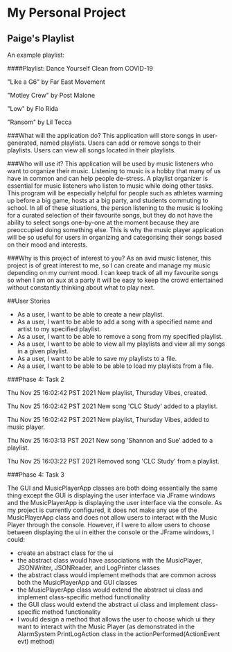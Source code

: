 # My Personal Project

## Paige's Playlist

An example playlist:

####Playlist: Dance Yourself Clean from COVID-19

"Like a G6" by Far East Movement

"Motley Crew" by Post Malone

"Low" by Flo Rida

"Ransom" by Lil Tecca

###What will the application do?
This application will store songs in user-generated, named playlists. 
Users can add or remove songs to their playlists.
Users can view all songs located in their playlists.

###Who will use it?
This application will be used by music listeners who want to organize their music. 
Listening to music is a hobby that many of us have in common and can help people de-stress.
A playlist organizer is essential for music listeners who listen to music while doing other tasks.
This program will be especially helpful for people such as athletes warming up before a big game, 
hosts at a big party, and students commuting to school. 
In all of these situations, the person listening to the music is looking for a curated selection 
of their favourite songs, but they do not have the ability to select songs one-by-one at the moment
because they are preoccupied doing something else. 
This is why the music player application will be so useful for users in organizing and categorising 
their songs based on their mood and interests.

###Why is this project of interest to you?
As an avid music listener, this project is of great interest to me, so I can create and manage my music
depending on my current mood. I can keep track of all my favourite songs so when I am on aux at a party 
it will be easy to keep the crowd entertained without constantly thinking about what to play next.

##User Stories

- As a user, I want to be able to create a new playlist.
- As a user, I want to be able to add a song with a specified name and artist to my specified playlist.
- As a user, I want to be able to remove a song from my specified playlist.
- As a user, I want to be able to view all my playlists and view all my songs in a given playlist.
- As a user, I want to be able to save my playlists to a file.
- As a user, I want to be able to be able to load my playlists from a file. 

###Phase 4: Task 2

Thu Nov 25 16:02:42 PST 2021
New playlist, Thursday Vibes, created.


Thu Nov 25 16:02:42 PST 2021
New song 'CLC Study' added to a playlist.


Thu Nov 25 16:02:42 PST 2021
New playlist, Thursday Vibes, added to music player.


Thu Nov 25 16:03:13 PST 2021
New song 'Shannon and Sue' added to a playlist.


Thu Nov 25 16:03:22 PST 2021
Removed song 'CLC Study' from a playlist.

###Phase 4: Task 3

The GUI and MusicPlayerApp classes are both doing essentially the same thing except the GUI is displaying 
the user interface via JFrame windows and the MusicPlayerApp is displaying the user interface via the console.
As my project is currently configured, it does not make any use of the MusicPlayerApp class and does not allow
users to interact with the Music Player through the console. However, if I were to allow users to choose between
displaying the ui in either the console or the JFrame windows, I could:
- create an abstract class for the ui
- the abstract class would have associations with the MusicPlayer, JSONWriter, JSONReader, and LogPrinter classes
- the abstract class would implement methods that are common across both the MusicPlayerApp and GUI classes
- the MusicPlayerApp class would extend the abstract ui class and implement class-specific method functionality
- the GUI class would extend the abstract ui class and implement class-specific method functionality
- I would design a method that allows the user to choose which ui they want to interact with the Music Player
  (as demonstrated in the AlarmSystem PrintLogAction class in the actionPerformed(ActionEvent evt) method)









